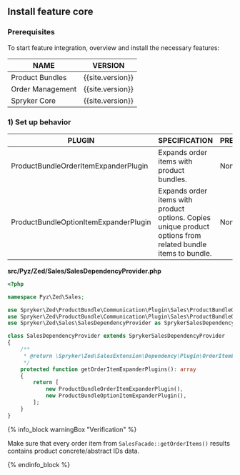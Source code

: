 

## Install feature core

### Prerequisites

To start feature integration, overview and install the necessary features:

| NAME | VERSION |
| --- | --- |
| Product Bundles | {{site.version}} |
| Order Management | {{site.version}} |
| Spryker Core | {{site.version}} |

### 1) Set up behavior


| PLUGIN | SPECIFICATION | PREREQUISITES | NAMESPACE |
| --- | --- | --- | --- |
| ProductBundleOrderItemExpanderPlugin | Expands order items with product bundles. | None | Spryker\Zed\ProductBundle\Communication\Plugin\Sales |
| ProductBundleOptionItemExpanderPlugin | Expands order items with product options. Copies unique product options from related bundle items to bundle. | None | Spryker\Zed\ProductBundle\Communication\Plugin\Sales |

**src/Pyz/Zed/Sales/SalesDependencyProvider.php**

```php
<?php

namespace Pyz\Zed\Sales;

use Spryker\Zed\ProductBundle\Communication\Plugin\Sales\ProductBundleOptionItemExpanderPlugin;
use Spryker\Zed\ProductBundle\Communication\Plugin\Sales\ProductBundleOrderItemExpanderPlugin;
use Spryker\Zed\Sales\SalesDependencyProvider as SprykerSalesDependencyProvider;

class SalesDependencyProvider extends SprykerSalesDependencyProvider
{
    /**
     * @return \Spryker\Zed\SalesExtension\Dependency\Plugin\OrderItemExpanderPluginInterface[]
     */
    protected function getOrderItemExpanderPlugins(): array
    {
        return [
            new ProductBundleOrderItemExpanderPlugin(),
            new ProductBundleOptionItemExpanderPlugin(),
        ];
    }
}
```

{% info_block warningBox "Verification" %}

Make sure that every order item from `SalesFacade::getOrderItems()` results contains product concrete/abstract IDs data.

{% endinfo_block %}
